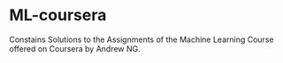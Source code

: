 # ML-coursera 
Constains Solutions to the Assignments of the Machine Learning Course offered on Coursera by Andrew NG.

